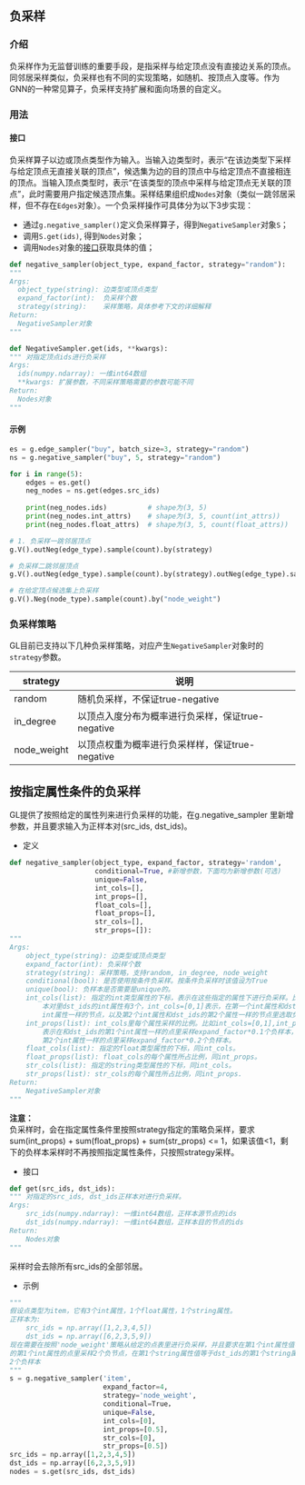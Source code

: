 ## 负采样

<a name="znmkl"></a>
### 介绍
负采样作为无监督训练的重要手段，是指采样与给定顶点没有直接边关系的顶点。同邻居采样类似，负采样也有不同的实现策略，如随机、按顶点入度等。作为GNN的一种常见算子，负采样支持扩展和面向场景的自定义。<br />

<a name="6WYEX"></a>
### 用法
<a name="keU3J"></a>
#### 接口
负采样算子以边或顶点类型作为输入。当输入边类型时，表示“在该边类型下采样与给定顶点无直接关联的顶点”，候选集为边的目的顶点中与给定顶点不直接相连的顶点。当输入顶点类型时，表示“在该类型的顶点中采样与给定顶点无关联的顶点”，此时需要用户指定候选顶点集。采样结果组织成`Nodes`对象（类似一跳邻居采样，但不存在`Edges`对象）。一个负采样操作可具体分为以下3步实现：

- 通过`g.negative_sampler()`定义负采样算子，得到`NegativeSampler`对象`S`；
- 调用`S.get(ids)`, 得到`Nodes`对象；
- 调用`Nodes`对象的[接口](graph_query.md#FPU74)获取具体的值；



```python
def negative_sampler(object_type, expand_factor, strategy="random"):
"""
Args:
  object_type(string): 边类型或顶点类型
  expand_factor(int):  负采样个数
  strategy(string):    采样策略，具体参考下文的详细解释
Return:
  NegativeSampler对象
"""
```

```python
def NegativeSampler.get(ids, **kwargs):
""" 对指定顶点ids进行负采样
Args:
  ids(numpy.ndarray): 一维int64数组
  **kwargs: 扩展参数，不同采样策略需要的参数可能不同
Return:
  Nodes对象
"""
```


<a name="B3CYq"></a>
#### 示例

```python
es = g.edge_sampler("buy", batch_size=3, strategy="random")
ns = g.negative_sampler("buy", 5, strategy="random")

for i in range(5):
    edges = es.get()
    neg_nodes = ns.get(edges.src_ids)
    
    print(neg_nodes.ids)          # shape为(3, 5)
    print(neg_nodes.int_attrs)    # shape为(3, 5, count(int_attrs))
    print(neg_nodes.float_attrs)  # shape为(3, 5, count(float_attrs))
```

```python
# 1. 负采样一跳邻居顶点
g.V().outNeg(edge_type).sample(count).by(strategy)

# 负采样二跳邻居顶点
g.V().outNeg(edge_type).sample(count).by(strategy).outNeg(edge_type).sample(count).by(strategy)

# 在给定顶点候选集上负采样
g.V().Neg(node_type).sample(count).by("node_weight")
```


<a name="ePTLM"></a>
### 负采样策略
GL目前已支持以下几种负采样策略，对应产生`NegativeSampler`对象时的`strategy`参数。

| **strategy** | **说明** |
| --- | --- |
| random | 随机负采样，不保证true-negative |
| in_degree | 以顶点入度分布为概率进行负采样，保证true-negative |
| node_weight | 以顶点权重为概率进行负采样样，保证true-negative |

## 按指定属性条件的负采样

GL提供了按照给定的属性列来进行负采样的功能，在g.negative_sampler 里新增参数，并且要求输入为正样本对(src_ids, dst_ids)。<br />

- 定义<br />

```python
def negative_sampler(object_type, expand_factor, strategy='random', 
                     conditional=True, #新增参数，下面均为新增参数(可选)
                     unique=False,
                     int_cols=[],
                     int_props=[],
                     float_cols=[],
                     float_props=[],
                     str_cols=[],
                     str_props=[]):
"""
Args:
    object_type(string): 边类型或顶点类型
    expand_factor(int): 负采样个数
    strategy(string): 采样策略，支持random, in_degree, node_weight
    conditional(bool): 是否使用按条件负采样。按条件负采样时该值设为True
    unique(bool): 负样本是否需要是unique的。
    int_cols(list): 指定的int类型属性的下标，表示在这些指定的属性下进行负采样。比如输入的正样
        本对里dst_ids的int属性有3个，int_cols=[0,1]表示，在第一个int属性和dst_ids的第1个
        int属性一样的节点，以及第2个int属性和dst_ids的第2个属性一样的节点里选取负样本。
    int_props(list): int_cols里每个属性采样的比例。比如int_cols=[0,1],int_props=[0.1,0.2],
        表示在和dst_ids的第1个int属性一样的点里采样expand_factor*0.1个负样本，在和dst_ids的
        第2个int属性一样的点里采样expand_factor*0.2个负样本。
    float_cols(list): 指定的float类型属性的下标，同int_cols。
    float_props(list): float_cols的每个属性所占比例，同int_props。
    str_cols(list): 指定的string类型属性的下标，同int_cols。
    str_props(list): str_cols的每个属性所占比例，同int_props.
Return:
    NegativeSampler对象
"""
```

**注意：**<br />
负采样时，会在指定属性条件里按照strategy指定的策略负采样，要求sum(int_props) + sum(float_props) + sum(str_props) <= 1，如果该值<1，剩下的负样本采样时不再按照指定属性条件，只按照strategy采样。

- 接口<br />

```python
def get(src_ids, dst_ids):
""" 对指定的src_ids, dst_ids正样本对进行负采样。
Args:
    src_ids(numpy.ndarray): 一维int64数组，正样本源节点的ids
    dst_ids(numpy.ndarray): 一维int64数组，正样本目的节点的ids
Return:
    Nodes对象
"""
```

采样时会去除所有src_ids的全部邻居。<br />

- 示例<br />

```python
"""
假设点类型为item，它有3个int属性，1个float属性，1个string属性。
正样本为:
    src_ids = np.array([1,2,3,4,5])
    dst_ids = np.array([6,2,3,5,9])
现在需要在按照'node_weight'策略从给定的点表里进行负采样，并且要求在第1个int属性值等于dst_ids
的第1个int属性的点里采样2个负节点，在第1个string属性值等于dst_ids的第1个string属性值的点里采样
2个负样本
"""
s = g.negative_sampler('item',
                       expand_factor=4,
                       strategy='node_weight',
                       conditional=True，
                       unique=False,
                       int_cols=[0],
                       int_props=[0.5],
                       str_cols=[0],
                       str_props=[0.5])
src_ids = np.array([1,2,3,4,5])
dst_ids = np.array([6,2,3,5,9])
nodes = s.get(src_ids, dst_ids)
```
